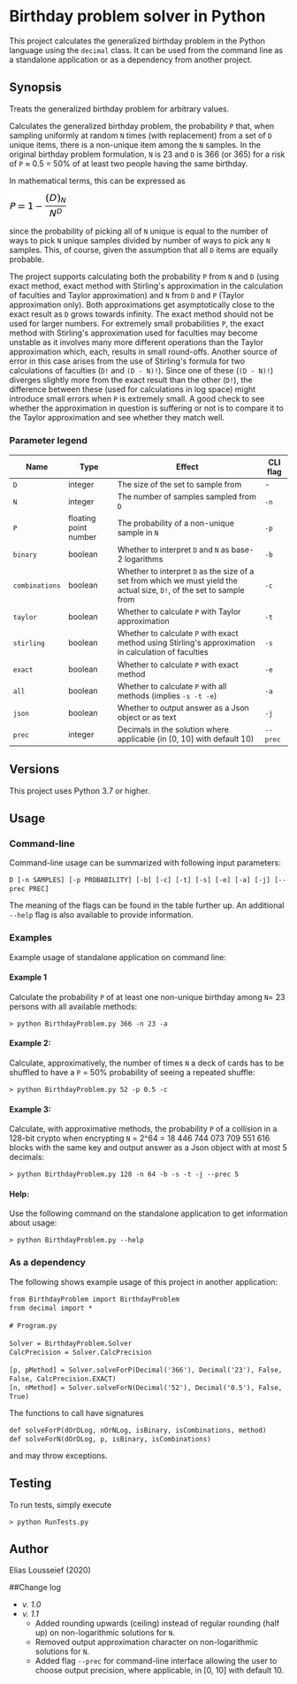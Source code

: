 
# Birthday problem solver in Python

This project calculates the generalized birthday problem in the Python language using the `decimal` class. It can be used from the command line as a standalone application or as a dependency from another project.

## Synopsis

Treats the generalized birthday problem for arbitrary values.
                 
Calculates the generalized birthday problem, the probability `P` that, when sampling uniformly at random `N` times (with replacement) from a set of `D` unique items, there is a non-unique
item among the `N` samples. In the original birthday problem formulation, `N` is 23 and `D` is 366 (or 365) for a risk of `P` ≈ 0.5 = 50% of at least two people having the same birthday.

In mathematical terms, this can be expressed as

![Formula](formula.png)

since the probability of picking all of `N` unique is equal to the number of ways to pick `N` unique samples divided by number of ways to pick any `N` samples. This, of course, given
the assumption that all `D` items are equally probable.
 
The project supports calculating both the probability `P` from `N` and `D` (using exact method, exact method with Stirling's approximation in the calculation of faculties and Taylor approximation) and
`N` from `D` and `P` (Taylor approximation only). Both approximations get asymptotically close to the exact result as `D` grows towards infinity. The exact method should not be used for larger
numbers. For extremely small probabilities `P`, the exact method with Stirling's approximation used for faculties may become unstable as it involves many more different operations than
the Taylor approximation which, each, results in small round-offs. Another source of error in this case arises from the use of Stirling's formula for two calculations of faculties (`D!`
and `(D - N)!`). Since one of these (`(D - N)!`) diverges slightly more from the exact result than the other (`D!`), the difference between these (used for calculations in log space) might
introduce small errors when `P` is extremely small. A good check to see whether the approximation in question is suffering or not is to compare it to the Taylor approximation and see
whether they match well.

### Parameter legend

Name | Type | Effect | CLI flag
--- | --- | --- | ---
`D` | integer | The size of the set to sample from | -
`N` | integer | The number of samples sampled from `D` | `-n`
`P` | floating point number | The probability of a non-unique sample in `N` | `-p`
`binary` | boolean | Whether to interpret `D` and `N` as base-2 logarithms | `-b`
`combinations` | boolean | Whether to interpret `D` as the size of a set from which we must yield the actual size, `D!`, of the set to sample from | `-c`  
`taylor` | boolean | Whether to calculate `P` with Taylor approximation | `-t`
`stirling` | boolean | Whether to calculate `P` with exact method using Stirling's approximation in calculation of faculties | `-s`
`exact` | boolean | Whether to calculate `P` with exact method | `-e`
`all` | boolean | Whether to calculate `P` with all methods (implies `-s -t -e`) | `-a`
`json` | boolean | Whether to output answer as a Json object or as text | `-j`
`prec` | integer | Decimals in the solution where applicable (in [0, 10] with default 10) | `--prec`

## Versions

This project uses Python 3.7 or higher.

## Usage 

### Command-line

Command-line usage can be summarized with following input parameters:

    D [-n SAMPLES] [-p PROBABILITY] [-b] [-c] [-t] [-s] [-e] [-a] [-j] [--prec PREC]
    
The meaning of the flags can be found in the table further up. An additional `--help` flag is also available to provide information.
    
### Examples

Example usage of standalone application on command line:

#### Example 1
    
Calculate the probability `P` of at least one non-unique birthday among `N`= 23 persons with all available methods:

    > python BirthdayProblem.py 366 -n 23 -a

#### Example 2:

Calculate, approximatively, the number of times `N` a deck of cards has to be shuffled to have a `P` = 50% probability of seeing a repeated shuffle:

    > python BirthdayProblem.py 52 -p 0.5 -c

#### Example 3:

Calculate, with approximative methods,  the probability `P` of a collision in a 128-bit crypto when encrypting `N` = 2^64 = 18 446 744 073 709 551 616 blocks with the same key and output answer as a Json object with at most 5 decimals:

    > python BirthdayProblem.py 128 -n 64 -b -s -t -j --prec 5
    
#### Help:

Use the following command on the standalone application to get information about usage:

    > python BirthdayProblem.py --help
    
### As a dependency

The following shows example usage of this project in another application:

    from BirthdayProblem import BirthdayProblem
    from decimal import *
    
    # Program.py
    
    Solver = BirthdayProblem.Solver
    CalcPrecision = Solver.CalcPrecision
    
    [p, pMethod] = Solver.solveForP(Decimal('366'), Decimal('23'), False, False, CalcPrecision.EXACT)
    [n, nMethod] = Solver.solveForN(Decimal('52'), Decimal('0.5'), False, True)

    
The functions to call have signatures

    def solveForP(dOrDLog, nOrNLog, isBinary, isCombinations, method)
    def solveForN(dOrDLog, p, isBinary, isCombinations)
    
and may throw exceptions.

## Testing

To run tests, simply execute

    > python RunTests.py
    
## Author

Elias Lousseief (2020)

##Change log

* *v. 1.0*
* *v. 1.1*
  *  Added rounding upwards (ceiling) instead of regular rounding (half up) on non-logarithmic solutions for `N`.
  *  Removed output approximation character on non-logarithmic solutions for `N`.
  *  Added flag `--prec` for command-line interface allowing the user to choose output precision, where applicable, in [0, 10] with default 10.
    

